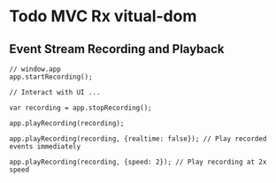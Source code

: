 # Todo MVC Rx vitual-dom

## Event Stream Recording and Playback

```
// window.app
app.startRecording();

// Interact with UI ...

var recording = app.stopRecording();

app.playRecording(recording);

app.playRecording(recording, {realtime: false}); // Play recorded events immediately

app.playRecording(recording, {speed: 2}); // Play recording at 2x speed
```
